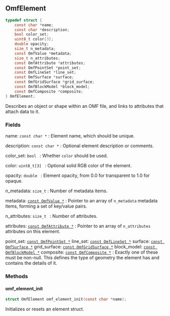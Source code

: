 ## OmfElement

```c
typedef struct {
    const char *name;
    const char *description;
    bool color_set;
    uint8_t color[3];
    double opacity;
    size_t n_metadata;
    const OmfValue *metadata;
    size_t n_attributes;
    const OmfAttribute *attributes;
    const OmfPointSet *point_set;
    const OmfLineSet *line_set;
    const OmfSurface *surface;
    const OmfGridSurface *grid_surface;
    const OmfBlockModel *block_model;
    const OmfComposite *composite;
} OmfElement;
```

Describes an object or shape within an OMF file, and links to attributes that attach data to it.

### Fields

name: `const char *`
: Element name, which should be unique.

description: `const char *`
: Optional element description or comments.

color_set: `bool `
: Whether `color` should be used.

color: `uint8_t[3] `
: Optional solid RGB color of the element.

opacity: `double `
: Element opacity, from 0.0 for transparent to 1.0 for opaque.

n_metadata: `size_t`
: Number of metadata items.

metadata: [`const OmfValue *`](metadata.md#omfvalue)
: Pointer to an array of `n_metadata` metadata items, forming a set of key/value pairs.

n_attributes: `size_t `
: Number of attributes.

attributes: [`const OmfAttribute *`](attribute.md#omfattribute)
: Pointer to an array of `n_attributes` attributes on this element.

point_set: [`const OmfPointSet *`](geometry/pointset.md)
line_set: [`const OmfLineSet *`](geometry/lineset.md)
surface: [`const OmfSurface *`](geometry/surface.md)
grid_surface: [`const OmfGridSurface *`](geometry/gridsurface.md)
block_model: [`const OmfBlockModel *`](geometry/blockmodel.md)
composite: [`const OmfComposite *`](geometry/composite.md)
: Exactly one of these must be non-null. This defines the type of geometry the element has
and contains the details of it.


### Methods

#### omf_element_init

```c
struct OmfElement omf_element_init(const char *name);
```

Initializes or resets an element struct.
